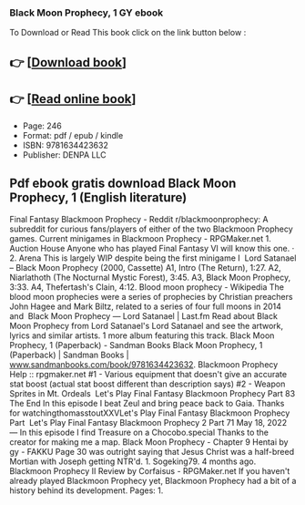 ### Black Moon Prophecy, 1 GY ebook

To Download or Read This book click on the link button below :

## 👉  [**[Download book](http://ebooksharez.info/download.php?group=book&from=github.com&id=652594&lnk=1063 "Download book")**]

## 👉  [**[Read online book](http://ebooksharez.info/download.php?group=book&from=github.com&id=652594&lnk=1063 "Read online book")**]


* Page: 246
* Format: pdf / epub / kindle
* ISBN: 9781634423632
* Publisher: DENPA LLC



## Pdf ebook gratis download Black Moon Prophecy, 1 (English literature)



 Final Fantasy Blackmoon Prophecy - Reddit r/blackmoonprophecy: A subreddit for curious fans/players of either of the two Blackmoon Prophecy games.
 Current minigames in Blackmoon Prophecy - RPGMaker.net 1. Auction House Anyone who has played Final Fantasy VI will know this one. · 2. Arena This is largely WIP despite being the first minigame I 
 Lord Satanael – Black Moon Prophecy (2000, Cassette) A1, Intro (The Return), 1:27. A2, Niarlathoth (The Nocturnal Mystic Forest), 3:45. A3, Black Moon Prophecy, 3:33. A4, Thefertash&#039;s Clain, 4:12.
 Blood moon prophecy - Wikipedia The blood moon prophecies were a series of prophecies by Christian preachers John Hagee and Mark Biltz, related to a series of four full moons in 2014 and 
 Black Moon Prophecy — Lord Satanael | Last.fm Read about Black Moon Prophecy from Lord Satanael&#039;s Lord Satanael and see the artwork, lyrics and similar artists. 1 more album featuring this track.
 Black Moon Prophecy, 1 (Paperback) - Sandman Books Black Moon Prophecy, 1 (Paperback) | Sandman Books | www.sandmanbooks.com/book/9781634423632.
 Blackmoon Prophecy Help :: rpgmaker.net #1 - Various equipment that doesn&#039;t give an accurate stat boost (actual stat boost different than description says) #2 - Weapon Sprites in Mt. Ordeals 
 Let&#039;s Play Final Fantasy Blackmoon Prophecy Part 83 The End In this episode I beat Zeul and bring peace back to Gaia. Thanks for watchingthomasstoutXXVLet&#039;s Play Final Fantasy Blackmoon Prophecy Part 
 Let&#039;s Play Final Fantasy Blackmoon Prophecy 2 Part 71 May 18, 2022 — In this episode I find Treasure on a Chocobo.special Thanks to the creator for making me a map.
 Black Moon Prophecy - Chapter 9 Hentai by gy - FAKKU Page 30 was outright saying that Jesus Christ was a half-breed Mortian with Joseph getting NTR&#039;d. 1. Sogeking79. 4 months ago.
 Blackmoon Prophecy II Review by Corfaisus - RPGMaker.net If you haven&#039;t already played Blackmoon Prophecy yet, Blackmoon Prophecy had a bit of a history behind its development. Pages: 1.





